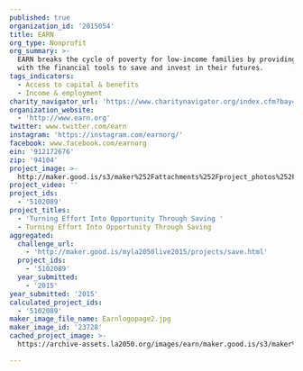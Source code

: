 ```yaml
---
published: true
organization_id: '2015054'
title: EARN
org_type: Nonprofit
org_summary: >-
  EARN breaks the cycle of poverty for low-income families by providing them
  with the financial tools to save and invest in their futures.
tags_indicators:
  - Access to capital & benefits
  - Income & employment
charity_navigator_url: 'https://www.charitynavigator.org/index.cfm?bay=search.profile&ein=912172676'
organization_website:
  - 'http://www.earn.org'
twitter: www.twitter.com/earn
instagram: 'https://instagram.com/earnorg/'
facebook: www.facebook.com/earnorg
ein: '912172676'
zip: '94104'
project_image: >-
  http://maker.good.is/s3/maker%252Fattachments%252Fproject_photos%252Fimages%252F23728%252Fdisplay%252FEarnlogopage2.jpg=c570x385
project_video: ''
project_ids:
  - '5102089'
project_titles:
  - 'Turning Effort Into Opportunity Through Saving '
  - Turning Effort Into Opportunity Through Saving
aggregated:
  challenge_url:
    - 'http://maker.good.is/myla2050live2015/projects/save.html'
  project_ids:
    - '5102089'
  year_submitted:
    - '2015'
year_submitted: '2015'
calculated_project_ids:
  - '5102089'
maker_image_file_name: Earnlogopage2.jpg
maker_image_id: '23728'
cached_project_image: >-
  https://archive-assets.la2050.org/images/earn/maker.good.is/s3/maker%252Fattachments%252Fproject_photos%252Fimages%252F23728%252Fdisplay%252FEarnlogopage2.jpg=c570x385.jpg

---
```

